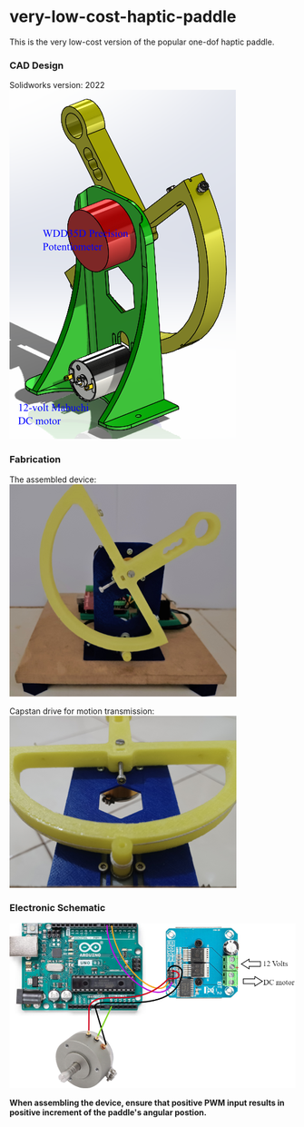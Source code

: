 # very-low-cost-haptic-paddle
This is the very low-cost version of the popular one-dof haptic paddle.

### CAD Design
Solidworks version: 2022  
![](https://github.com/auralius/very-low-cost-haptic-paddle/blob/main/pictures/CAD.PNG)

### Fabrication
The assembled device:   
![](https://github.com/auralius/very-low-cost-haptic-paddle/blob/main/pictures/finished.png)  

Capstan drive for motion transmission:  
![](https://github.com/auralius/very-low-cost-haptic-paddle/blob/main/pictures/capstan.png)

### Electronic Schematic

![](https://github.com/auralius/very-low-cost-haptic-paddle/blob/main/pictures/schematic.png)


**When assembling the device, ensure that positive PWM input results in positive increment of the paddle's angular postion.**


